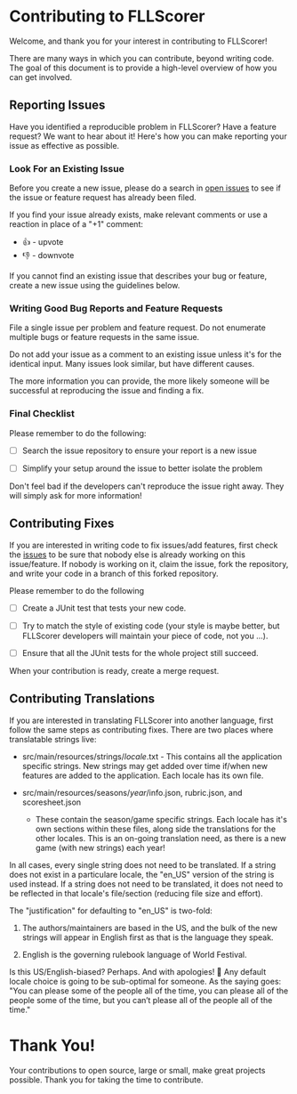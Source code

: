 # Contributing to FLLScorer

Welcome, and thank you for your interest in contributing to FLLScorer!

There are many ways in which you can contribute, beyond writing code.  The goal
of this document is to provide a high-level overview of how you can get
involved.

## Reporting Issues

Have you identified a reproducible problem in FLLScorer?  Have a feature
request?  We want to hear about it!  Here's how you can make reporting your
issue as effective as possible.

### Look For an Existing Issue

Before you create a new issue, please do a search in
[open issues](https://github.com/bckircher/FLLScorer/issues) to see if the
issue or feature request has already been filed.

If you find your issue already exists, make relevant comments or use a reaction
in place of a "+1" comment:

* 👍 - upvote
* 👎 - downvote

If you cannot find an existing issue that describes your bug or feature, create
a new issue using the guidelines below.

### Writing Good Bug Reports and Feature Requests

File a single issue per problem and feature request.  Do not enumerate multiple
bugs or feature requests in the same issue.

Do not add your issue as a comment to an existing issue unless it's for the
identical input.  Many issues look similar, but have different causes.

The more information you can provide, the more likely someone will be
successful at reproducing the issue and finding a fix.

### Final Checklist

Please remember to do the following:

* [ ] Search the issue repository to ensure your report is a new issue

* [ ] Simplify your setup around the issue to better isolate the problem

Don't feel bad if the developers can't reproduce the issue right away.  They
will simply ask for more information!

## Contributing Fixes

If you are interested in writing code to fix issues/add features, first check
the [issues](https://github.com/bckircher/FLLScorer/issues) to be sure that
nobody else is already working on this issue/feature.  If nobody is working on
it, claim the issue, fork the repository, and write your code in a branch of
this forked repository.

Please remember to do the following

* [ ] Create a JUnit test that tests your new code.

* [ ] Try to match the style of existing code (your style is maybe better, but
      FLLScorer developers will maintain your piece of code, not you ...).

* [ ] Ensure that all the JUnit tests for the whole project still succeed.

When your contribution is ready, create a merge request.

## Contributing Translations

If you are interested in translating FLLScorer into another language, first
follow the same steps as contributing fixes.  There are two places where
translatable strings live:

* src/main/resources/strings/_locale_.txt - This contains all the application
  specific strings.  New strings may get added over time if/when new features
  are added to the application.  Each locale has its own file.

* src/main/resources/seasons/_year_/info.json, rubric.json, and scoresheet.json
  - These contain the season/game specific strings.  Each locale has it's own
  sections within these files, along side the translations for the other
  locales.  This is an on-going translation need, as there is a new game (with
  new strings) each year!

In all cases, every single string does not need to be translated.  If a string
does not exist in a particulare locale, the "en_US" version of the string is
used instead.  If a string does not need to be translated, it does not need to
be reflected in that locale's file/section (reducing file size and effort).

The "justification" for defaulting to "en_US" is two-fold:

1. The authors/maintainers are based in the US, and the bulk of the new strings
   will appear in English first as that is the language they speak.

2. English is the governing rulebook language of World Festival.

Is this US/English-biased?  Perhaps.  And with apologies!  🙂  Any default
locale choice is going to be sub-optimal for someone.  As the saying goes:
"You can please some of the people all of the time, you can please all of the
people some of the time, but you can’t please all of the people all of the
time."

# Thank You!

Your contributions to open source, large or small, make great projects
possible.  Thank you for taking the time to contribute.